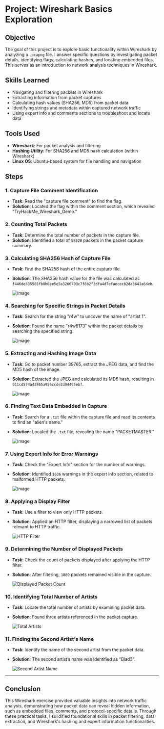 # Project: Wireshark Basics Exploration

## Objective
The goal of this project is to explore basic functionality within Wireshark by analyzing a `.pcapng` file. I answer specific questions by investigating packet details, identifying flags, calculating hashes, and locating embedded files. This serves as an introduction to network analysis techniques in Wireshark.

## Skills Learned
- Navigating and filtering packets in Wireshark
- Extracting information from packet captures
- Calculating hash values (SHA256, MD5) from packet data
- Identifying strings and metadata within captured network traffic
- Using expert info and comments sections to troubleshoot and locate data

## Tools Used
- **Wireshark**: For packet analysis and filtering
- **Hashing Utility**: For SHA256 and MD5 hash calculation (within Wireshark)
- **Linux OS**: Ubuntu-based system for file handling and navigation

## Steps

### 1. Capture File Comment Identification
- **Task**: Read the "capture file comment" to find the flag.
- **Solution**: Located the flag within the comment section, which revealed "TryHackMe_Wireshark_Demo."


### 2. Counting Total Packets
- **Task**: Determine the total number of packets in the capture file.
- **Solution**: Identified a total of `58620` packets in the packet capture summary.


### 3. Calculating SHA256 Hash of Capture File
- **Task**: Find the SHA256 hash of the entire capture file.
- **Solution**: The SHA256 hash value for the file was calculated as `f446de335565fb0b0ee5e5a3266703c7f8b2f3dfa4d7efaececb2da5641a6deb`.

   ![image](https://github.com/user-attachments/assets/4c46b7b1-59ef-4605-b2b8-27b1aa326a5b)


### 4. Searching for Specific Strings in Packet Details
- **Task**: Search for the string "r4w" to uncover the name of "artist 1".
- **Solution**: Found the name "r4w8173" within the packet details by searching the specified string.

   ![image](https://github.com/user-attachments/assets/85788651-df0d-4652-a280-1ab9342d3de3)


### 5. Extracting and Hashing Image Data
- **Task**: Go to packet number 39765, extract the JPEG data, and find the MD5 hash of the image.
- **Solution**: Extracted the JPEG and calculated its MD5 hash, resulting in `911cd574a42865a956ccde2d04495ebf`.

   ![image](https://github.com/user-attachments/assets/123df73f-d0aa-4022-9726-d89b1a243a9c)

### 6. Finding Text Data Embedded in Capture
- **Task**: Search for a `.txt` file within the capture file and read its contents to find an "alien's name."
- **Solution**: Located the `.txt` file, revealing the name "PACKETMASTER."

   ![image](https://github.com/user-attachments/assets/fab99c9d-1f4e-4e9b-a650-963dc75e2fc7)

### 7. Using Expert Info for Error Warnings
- **Task**: Check the "Expert Info" section for the number of warnings.
- **Solution**: Identified `1636` warnings in the expert info section, related to malformed HTTP packets.

   ![image](https://github.com/user-attachments/assets/6e10d155-043b-4878-ba93-236817dff447)


### 8. Applying a Display Filter
- **Task**: Use a filter to view only HTTP packets.
- **Solution**: Applied an HTTP filter, displaying a narrowed list of packets relevant to HTTP traffic.

   ![HTTP Filter](image8.png)

### 9. Determining the Number of Displayed Packets
- **Task**: Check the count of packets displayed after applying the HTTP filter.
- **Solution**: After filtering, `1089` packets remained visible in the capture.

   ![Displayed Packet Count](image9.png)

### 10. Identifying Total Number of Artists
- **Task**: Locate the total number of artists by examining packet data.
- **Solution**: Found three artists referenced in the packet capture.

   ![Total Artists](image10.png)

### 11. Finding the Second Artist's Name
- **Task**: Identify the name of the second artist from the packet data.
- **Solution**: The second artist’s name was identified as "Blad3".

   ![Second Artist Name](image11.png)

---

## Conclusion
This Wireshark exercise provided valuable insights into network traffic analysis, demonstrating how packet data can reveal hidden information, such as embedded files, comments, and protocol-specific details. Through these practical tasks, I solidified foundational skills in packet filtering, data extraction, and Wireshark's hashing and expert information functionalities.

